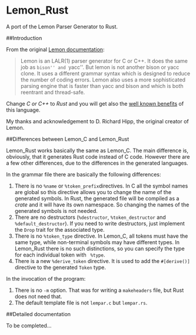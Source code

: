 # Lemon\_Rust

A port of the Lemon Parser Generator  to Rust.

##Introduction

From the original [Lemon documentation](http://www.hwaci.com/sw/lemon/lemon.html):

> Lemon is an LALR(1) parser generator for C or C++. It does the same job as ``bison'' and ``yacc''. But lemon is not another bison or yacc clone. It uses a different grammar syntax which is designed to reduce the number of coding errors. Lemon also uses a more sophisticated parsing engine that is faster than yacc and bison and which is both reentrant and thread-safe.

Change _C or C++_ to _Rust_ and you will get also the [well known benefits](http://www.rust-lang.org/) of this language.

My thanks and acknowledgement to D. Richard Hipp, the original creator of Lemon.

##Differences between Lemon\_C and Lemon\_Rust

Lemon\_Rust works basically the same as Lemon\_C. The main difference is, obviously, that it generates Rust code instead of C code. However there are a few other differences, due to the differences in the generated languages.

In the grammar file there are basically the following differences:

1. There is no `%name` or `%token_prefix`directives. In C all the symbol names are global so this directive allows you to change the name of the generated symbols. In Rust, the generated file will be compiled as a _crate_ and it will have its own namespace.  So changing the names of the generated symbols is not needed.
2. There are no destructors (`%destructor`, `%token_destructor` and `%default_destructor`). If you need to write destructors, just implement the `Drop` trait for the associated type.
3. There is no `%token_type` directive. In Lemon\_C, all tokens must have the same type, while non-terminal symbols may have different types. In Lemon\_Rust there is no such distinctions, so you can specify the type for each individual token with ` %type`.
4. There is a new `%derive_token` directive. It is used to add the `#[derive()]` directive to the generated `Token` type.

In the invocation of the program:

1. There is no `-m` option. That was for writing a `makeheaders` file, but Rust does not need that.
2. The default template file is not `lempar.c` but `lempar.rs`.

##Detailed documentation

To be completed...
